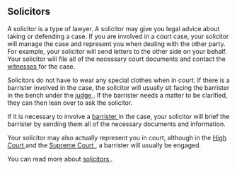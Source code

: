 ##  Solicitors

A solicitor is a type of lawyer. A solicitor may give you legal advice about
taking or defending a case. If you are involved in a court case, your
solicitor will manage the case and represent you when dealing with the other
party. For example, your solicitor will send letters to the other side on your
behalf. Your solicitor will file all of the necessary court documents and
contact the [ witnesses ](/en/justice/witnesses/being-a-witness/) for the
case.

Solicitors do not have to wear any special clothes when in court. If there is
a barrister involved in the case, the solicitor will usually sit facing the
barrister in the bench under the [ judge ](/en/justice/courtroom/judge/) . If
the barrister needs a matter to be clarified, they can then lean over to ask
the solicitor.

If it is necessary to involve a [ barrister
](/en/justice/courtroom/barristers/) in the case, your solicitor will brief
the barrister by sending them all of the necessary documents and information.

Your solicitor may also actually represent you in court, although in the [
High Court ](/en/justice/courts-system/high-court/) and the [ Supreme Court
](/en/justice/courts-system/supreme-court/) , a barrister will usually be
engaged.

You can read more about [ solicitors
](https://www.citizensinformation.ie/en/justice/courtroom/solicitors/) .
